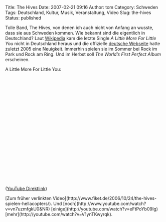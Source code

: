 Title: The Hives
Date: 2007-02-21 09:16
Author: tom
Category: Schweden
Tags: Deutschland, Kultur, Musik, Veranstaltung, Video
Slug: the-hives
Status: published

Tolle Band, The Hives, von denen ich auch nicht von Anfang an wusste,
dass sie aus Schweden kommen. Wie bekannt sind die eigentlich in
Deutschland? Laut [Wikipedia](http://de.wikipedia.org/wiki/The_Hives)
kam die letzte Single *A Little More For Little You* nicht in
Deutschland heraus und die offizielle [deutsche
Webseite](http://www.the-hives.de/) hatte zuletzt 2005 eine Neuigkeit.
Immerhin spielen sie im Sommer bei Rock im Park und Rock am Ring. Und im
Herbst soll *The World’s First Perfect Album* erscheinen.

<p>
A Little More For Little You:  

<object width="425" height="350">
<param name="movie" value="http://www.youtube.com/v/TLMqVDIA_mM"></param><param name="wmode" value="transparent"></param>

<embed src="http://www.youtube.com/v/TLMqVDIA_mM" type="application/x-shockwave-flash" wmode="transparent" width="425" height="350">
</embed>
</object>
  
([YouTube Direktlink](http://youtube.com/watch?v=TLMqVDIA_mM))

</p>
[Zum früher verlinkten
Video](http://www.fiket.de/2006/10/24/the-hives-spielen-hellacopters/).
Und [noch](http://www.youtube.com/watch?v=vn7uzmfgkU0&NR)
[einige](http://youtube.com/watch?v=eFtPoYb09Ig)
[mehr](http://youtube.com/watch?v=V1ynTKwyrqk).

